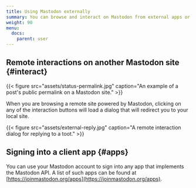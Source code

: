 ```yaml
---
title: Using Mastodon externally
summary: You can browse and interact on Mastodon from external apps or websites.
weight: 90
menu:
  docs:
    parent: user
---
```


## Remote interactions on another Mastodon site {#interact}

{{< figure src="assets/status-permalink.jpg" caption="An example of a post&apos;s public permalink on a Mastodon site." >}}

When you are browsing a remote site powered by Mastodon, clicking on any of the interaction buttons will load a dialog that will redirect you to your local site.

{{< figure src="assets/external-reply.jpg" caption="A remote interaction dialog for replying to a toot." >}}

## Signing into a client app {#apps}

You can use your Mastodon account to sign into any app that implements the Mastodon API. A list of such apps can be found at [https://joinmastodon.org/apps](https://joinmastodon.org/apps).

